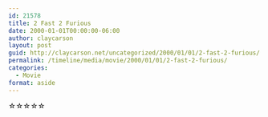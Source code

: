 ```yaml
---
id: 21578
title: 2 Fast 2 Furious
date: 2000-01-01T00:00:00-06:00
author: claycarson
layout: post
guid: http://claycarson.net/uncategorized/2000/01/01/2-fast-2-furious/
permalink: /timeline/media/movie/2000/01/01/2-fast-2-furious/
categories:
  - Movie
format: aside
---
```

<div class="media-details"></div>

<div class="media-creator"></div>

<div class="media-rating">☆☆☆☆☆</div>